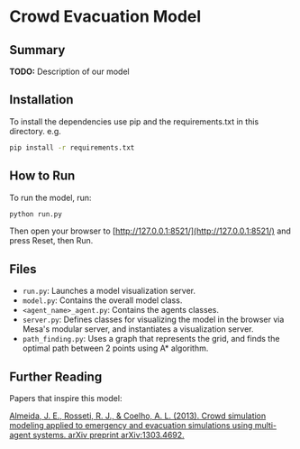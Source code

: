 # Crowd Evacuation Model

## Summary

**TODO:** Description of our model

## Installation

To install the dependencies use pip and the requirements.txt in this directory. e.g.

```bash
pip install -r requirements.txt
```

## How to Run

To run the model, run:

```bash
python run.py
```

Then open your browser to [http://127.0.0.1:8521/](http://127.0.0.1:8521/) and press Reset, then Run.

## Files

* ``run.py``: Launches a model visualization server.
* ``model.py``: Contains the overall model class.
* ``<agent_name>_agent.py``: Contains the agents classes.
* ``server.py``: Defines classes for visualizing the model in the browser via Mesa's modular server, and instantiates a visualization server.
* ``path_finding.py``: Uses a graph that represents the grid, and finds the optimal path between 2 points using 
A* algorithm.

## Further Reading

Papers that inspire this model:

[Almeida, J. E., Rosseti, R. J., & Coelho, A. L. (2013). Crowd simulation modeling applied to emergency and evacuation simulations using multi-agent systems. arXiv preprint arXiv:1303.4692.
](https://arxiv.org/abs/1303.4692)